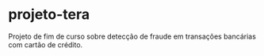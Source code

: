 # projeto-tera
Projeto de fim de curso sobre detecção de fraude em transações bancárias com cartão de crédito.
